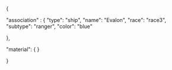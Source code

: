 {

"association" : {
"type": "ship",
"name": "Evalon",
"race": "race3",
"subtype": "ranger",
"color": "blue"

},

"material": {
}

}

